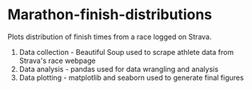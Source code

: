 # Marathon-finish-distributions
Plots distribution of finish times from a race logged on Strava.

1. Data collection - Beautiful Soup used to scrape athlete data from Strava's race webpage
2. Data analysis - pandas used for data wrangling and analysis
3. Data plotting - matplotlib and seaborn used to generate final figures
